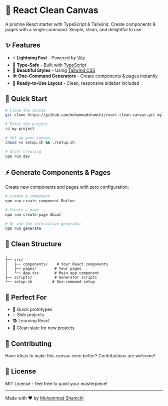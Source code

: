 # 🎨 React Clean Canvas

A pristine React starter with TypeScript & Tailwind. Create components & pages with a single command. Simple, clean, and delightful to use.

## ✨ Features

- ⚡️ **Lightning Fast** - Powered by [Vite](https://vitejs.dev/)
- 🎯 **Type-Safe** - Built with [TypeScript](https://www.typescriptlang.org/)
- 🎨 **Beautiful Styles** - Using [Tailwind CSS](https://tailwindcss.com/)
- 🛠️ **One-Command Generators** - Create components & pages instantly
- 📱 **Ready-to-Use Layout** - Clean, responsive sidebar included

## 🚀 Quick Start

```bash
# Clone the canvas
git clone https://github.com/mohammadshamchi/react-clean-canvas.git my-project

# Enter the project
cd my-project

# Set up your canvas
chmod +x setup.sh && ./setup.sh

# Start creating
npm run dev
```

## ⚡️ Generate Components & Pages

Create new components and pages with zero configuration:

```bash
# Create a component
npm run create-component Button

# Create a page
npm run create-page About

# Or use the interactive generator
npm run generate
```

## 📁 Clean Structure

```
.
├── src/
│   ├── components/    # Your React components
│   ├── pages/        # Your pages
│   └── App.tsx       # Main app component
├── scripts/          # Generator scripts
└── setup.sh         # One-command setup
```

## 🎯 Perfect For

- 🚀 Quick prototypes
- 💡 Side projects
- 📚 Learning React
- 🎨 Clean slate for new projects

## 🤝 Contributing

Have ideas to make this canvas even better? Contributions are welcome!

## 📝 License

MIT License - feel free to paint your masterpiece!

---

Made with ❤️ by [Mohammad Shamchi](https://github.com/mohammadshamchi)
